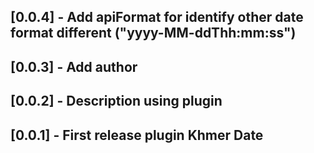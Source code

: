 ## [0.0.4] - Add apiFormat for identify other date format different ("yyyy-MM-ddThh:mm:ss")
## [0.0.3] - Add author
## [0.0.2] - Description using plugin
## [0.0.1​​] - First release plugin Khmer Date